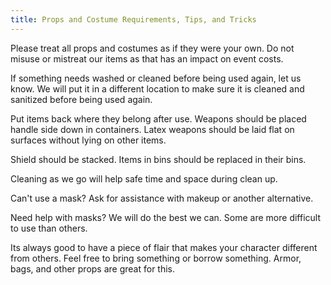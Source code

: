 ```yaml
---
title: Props and Costume Requirements, Tips, and Tricks
---
```


Please treat all props and costumes as if they were your own. Do not misuse or mistreat our items as that has an impact on event costs.

If something needs washed or cleaned before being used again, let us know. We will put it in a different location to make sure it is cleaned and sanitized before being used again.

Put items back where they belong after use. Weapons should be placed handle side down in containers. Latex weapons should be laid flat on surfaces without lying on other items. 

Shield should be stacked. Items in bins should be replaced in their bins.

Cleaning as we go will help safe time and space during clean up.

Can't use a mask? Ask for assistance with makeup or another alternative.

Need help with masks? We will do the best we can. Some are more difficult to use than others.

Its always good to have a piece of flair that makes your character different from others. Feel free to bring something or borrow something. Armor, bags, and other props are great for this.